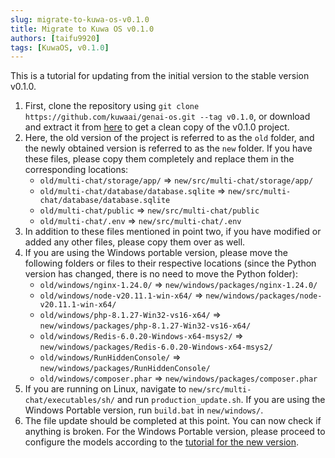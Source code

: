 ```yaml
---
slug: migrate-to-kuwa-os-v0.1.0
title: Migrate to Kuwa OS v0.1.0
authors: [taifu9920]
tags: [KuwaOS, v0.1.0]
---
```


This is a tutorial for updating from the initial version to the stable version v0.1.0.

<!-- truncate -->

1. First, clone the repository using `git clone https://github.com/kuwaai/genai-os.git --tag v0.1.0`, or download and extract it from [here](https://github.com/kuwaai/genai-os/releases/tag/v0.1.0) to get a clean copy of the v0.1.0 project.
2. Here, the old version of the project is referred to as the `old` folder, and the newly obtained version is referred to as the `new` folder. If you have these files, please copy them completely and replace them in the corresponding locations:
   - `old/multi-chat/storage/app/` => `new/src/multi-chat/storage/app/`
   - `old/multi-chat/database/database.sqlite` => `new/src/multi-chat/database/database.sqlite`
   - `old/multi-chat/public` => `new/src/multi-chat/public`
   - `old/multi-chat/.env` => `new/src/multi-chat/.env`
3. In addition to these files mentioned in point two, if you have modified or added any other files, please copy them over as well.
4. If you are using the Windows portable version, please move the following folders or files to their respective locations (since the Python version has changed, there is no need to move the Python folder):
   - `old/windows/nginx-1.24.0/` => `new/windows/packages/nginx-1.24.0/`
   - `old/windows/node-v20.11.1-win-x64/` => `new/windows/packages/node-v20.11.1-win-x64/`
   - `old/windows/php-8.1.27-Win32-vs16-x64/` => `new/windows/packages/php-8.1.27-Win32-vs16-x64/`
   - `old/windows/Redis-6.0.20-Windows-x64-msys2/` => `new/windows/packages/Redis-6.0.20-Windows-x64-msys2/`
   - `old/windows/RunHiddenConsole/` => `new/windows/packages/RunHiddenConsole/`
   - `old/windows/composer.phar` => `new/windows/packages/composer.phar`
5. If you are running on Linux, navigate to `new/src/multi-chat/executables/sh/` and run `production_update.sh`. If you are using the Windows Portable version, run `build.bat` in `new/windows/`.
6. The file update should be completed at this point. You can now check if anything is broken. For the Windows Portable version, please proceed to configure the models according to the [tutorial for the new version](https://github.com/kuwaai/genai-os/blob/v0.1.0/windows/workers/README.md).